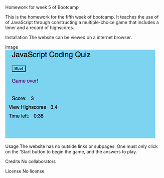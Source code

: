 Homework for week 5 of Bootcamp

This is the homework for the fifth week of bootcamp. It teaches the use of of JavaScript through constructing a multiple-choice game that includes a timer and a record of highscores.

Installation
The website can be viewed on a internet browser.

Image
![alt text](./JSGame.png)

Usage
The website has no outside links or subpages. One must only click on the 'Start button to begin the game, and the answers to play.

Credits
No collaborators

License
No license